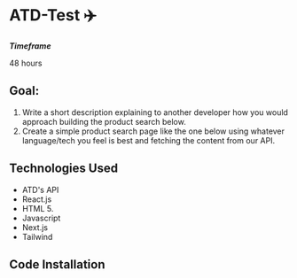 # ATD-Test ✈️


**_Timeframe_**

48 hours

## Goal:

1. Write a short description explaining to another developer how you would approach building the product search below.
2. Create a simple product search page like the one below using whatever language/tech you feel is best and fetching the content from our API.

## Technologies Used

- ATD's API
- React.js
- HTML 5.
- Javascript 
- Next.js
- Tailwind

## Code Installation



